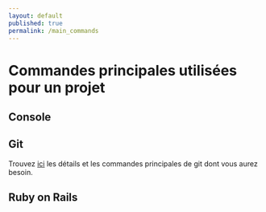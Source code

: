 ```yaml
---
layout: default
published: true
permalink: /main_commands
---
```


# Commandes principales utilisées pour un projet 

## Console

## Git 

Trouvez [ici](/guide/git_commands) les détails et les commandes principales de git dont vous aurez besoin.

## Ruby on Rails